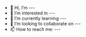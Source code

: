 - 👋 Hi, I’m ---
- 👀 I’m interested in ---
- 🌱 I’m currently learning ---
- 💞️ I’m looking to collaborate on ---
- 📫 How to reach me: ---

<!---
andyng-gitem/andyng-gitem is a ✨ special ✨ repository because its `README.md` (this file) appears on your GitHub profile.
You can click the Preview link to take a look at your changes.
--->
